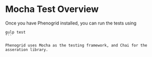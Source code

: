 # Mocha Test Overview

Once you have Phenogrid installed, you can run the tests using

````
gulp test
```

Phenogrid uses Mocha as the testing framework, and Chai for the asseration library.